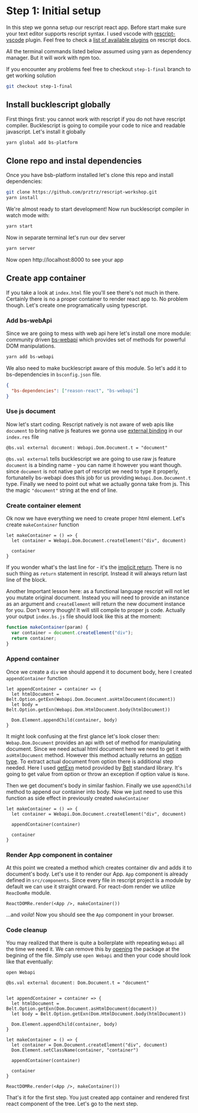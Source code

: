 # Step 1: Initial setup

In this step we gonna setup our rescript react app. Before start make sure your text editor supports rescript syntax. I used vscode with [rescript-vscode](https://marketplace.visualstudio.com/items?itemName=chenglou92.rescript-vscode) plugin. Feel free to check a [list of available plugins](https://rescript-lang.org/docs/manual/latest/editor-plugins) on rescript docs.

All the terminal commands listed below assumed using yarn as dependency manager. But it will work with npm too.

If you encounter any problems feel free to checkout `step-1-final` branch to get working solution

```bash
git checkout step-1-final
```

## Install bucklescript globally

First things first: you cannot work with rescript if you do not have rescript compiler. Bucklescript is going to compile your code to nice and readable javascript. Let's install it globally

```bash
yarn global add bs-platform
```

## Clone repo and instal dependencies

Once you have bsb-platform installed let's clone this repo and install dependencies:

```bash
git clone https://github.com/prztrz/rescript-workshop.git
yarn install
```

We're almost ready to start development! Now run bucklescript compiler in watch mode with:

```bash
yarn start
```

Now in separate terminal let's run our dev server

```bash
yarn server
```

Now open http://localhost:8000 to see your app

## Create app container

If you take a look at `index.html` file you'll see there's not much in there. Certainly there is no a proper container to render react app to. No problem though. Let's create one programatically using typescript.

### Add bs-webApi

Since we are going to mess with web api here let's install one more module: community driven [bs-webapi](https://reasonml-community.github.io/bs-webapi-incubator/api/Webapi/) which provides set of methods for powerful DOM manipulations.

```bash
yarn add bs-webapi
```

We also need to make bucklescript aware of this module. So let's add it to bs-dependencies in `bsconfig.json` file.

```json
{
  "bs-dependencies": ["reason-react", "bs-webapi"]
}
```

### Use js document

Now let's start coding. Rescript natively is not aware of web apis like `document` to bring native js features we gonna use [external binding](https://rescript-lang.org/docs/manual/latest/external) in our `index.res` file

```rescript
@bs.val external document: Webapi.Dom.Document.t = "document"
```

`@bs.val external` tells bucklescript we are going to use raw js feature
`document` is a binding name - you can name it however you want though.
since `document` is not native part of rescript we need to type it properly, fortunatelly bs-webapi does this job for us providing `Webapi.Dom.Document.t` type.
Finally we need to point out what we actually gonna take from js. This the magic `"document"` string at the end of line.

### Create container element

Ok now we have everything we need to create proper html element. Let's create `makeContainer` function

```rescript
let makeContainer = () => {
  let container = Webapi.Dom.Document.createElement("div", document)

  container
}
```

If you wonder what's the last line for - it's the [implicit return](https://rescript-lang.org/docs/manual/latest/overview#blocks-1). There is no such thing as `return` statement in rescript. Instead it will always return last line of the block.

Another Important lesson here: as a functional language rescript will not let you mutate original document. Instead you will need to provide an instance as an argument and `createElement` will return the new document instance for you. Don't worry though! It will still compile to proper js code. Actually your output `index.bs.js` file should look like this at the moment:

```js
function makeContainer(param) {
  var container = document.createElement("div");
  return container;
}
```

### Append container

Once we create a `div` we should append it to document body, here I created `appendContainer` function

```rescript
let appendContainer = container => {
  let htmlDocument = Belt.Option.getExn(Webapi.Dom.Document.asHtmlDocument(document))
  let body = Belt.Option.getExn(Webapi.Dom.HtmlDocument.body(htmlDocument))

  Dom.Element.appendChild(container, body)
}
```

It might look confusing at the first glance let's look closer then:
`Webap.Dom.Document` provides an api with set of method for manipulating document. Since we need actual html document here we need to get it with `asHtmlDocument` method. However this method actually returns an [option type](https://rescript-lang.org/docs/manual/latest/api/belt/option). To extract actual document from option there is additional step needed. Here I used [getExn](https://rescript-lang.org/docs/manual/latest/api/belt/option#getexn) metod provided by [Belt](https://rescript-lang.org/docs/manual/latest/api/belt) standard library. It's going to get value from option or throw an exception if option value is `None`.

Then we get document's body in similar fashion. Finally we use `appendChild` method to append our container into body. Now we just need to use this function as side effect in previously created `makeContainer`

```rescript
let makeContainer = () => {
  let container = Webapi.Dom.Document.createElement("div", document)

  appendContainer(container)

  container
}
```

### Render App component in container

At this point we created a method which creates container div and adds it to document's body. Let's use it to render our App. `App` component is already defined in `src/components`. Since every file in rescript project is a module by default we can use it straight orward. For react-dom render we utilize `ReacDomRe` module.

```rescript
ReactDOMRe.render(<App />, makeContainer())
```

...and _voila_! Now you should see the `App` component in your browser.

### Code cleanup

You may realized that there is quite a boilerplate with repeating `Webapi` all the time we need it. We can remove this by [opening](https://rescript-lang.org/docs/manual/latest/module#opening-a-module) the package at the begining of the file. Simply use `open Webapi` and then your code should look like that eventually:

```rescript
open Webapi

@bs.val external document: Dom.Document.t = "document"


let appendContainer = container => {
  let htmlDocument = Belt.Option.getExn(Dom.Document.asHtmlDocument(document))
  let body = Belt.Option.getExn(Dom.HtmlDocument.body(htmlDocument))

  Dom.Element.appendChild(container, body)
}

let makeContainer = () => {
  let container = Dom.Document.createElement("div", document)
  Dom.Element.setClassName(container, "container")

  appendContainer(container)

  container
}

ReactDOMRe.render(<App />, makeContainer())
```

That's it for the first step. You just created app container and rendered first react component of the tree. Let's go to the next step.

